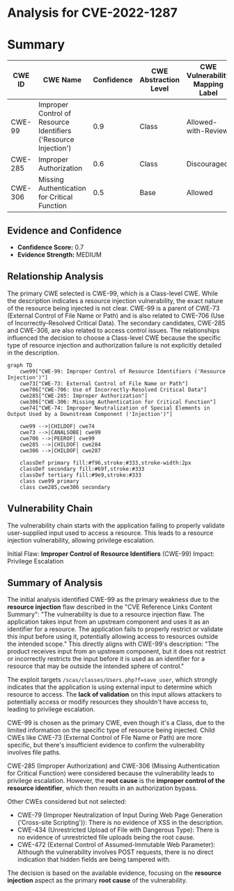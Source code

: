 # Analysis for CVE-2022-1287

# Summary
| CWE ID | CWE Name | Confidence | CWE Abstraction Level | CWE Vulnerability Mapping Label | CWE-Vulnerability Mapping Notes |
|---|---|---|---|---|---|
| CWE-99 | Improper Control of Resource Identifiers ('Resource Injection') | 0.9 | Class | Allowed-with-Review | Primary CWE |
| CWE-285 | Improper Authorization | 0.6 | Class | Discouraged | Secondary Candidate |
| CWE-306 | Missing Authentication for Critical Function | 0.5 | Base | Allowed | Secondary Candidate |

## Evidence and Confidence

*   **Confidence Score:** 0.7
*   **Evidence Strength:** MEDIUM

## Relationship Analysis
The primary CWE selected is CWE-99, which is a Class-level CWE. While the description indicates a resource injection vulnerability, the exact nature of the resource being injected is not clear. CWE-99 is a parent of CWE-73 (External Control of File Name or Path) and is also related to CWE-706 (Use of Incorrectly-Resolved Critical Data). The secondary candidates, CWE-285 and CWE-306, are also related to access control issues. The relationships influenced the decision to choose a Class-level CWE because the specific type of resource injection and authorization failure is not explicitly detailed in the description.

```mermaid
graph TD
    cwe99["CWE-99: Improper Control of Resource Identifiers ('Resource Injection')"]
    cwe73["CWE-73: External Control of File Name or Path"]
    cwe706["CWE-706: Use of Incorrectly-Resolved Critical Data"]
    cwe285["CWE-285: Improper Authorization"]
    cwe306["CWE-306: Missing Authentication for Critical Function"]
    cwe74["CWE-74: Improper Neutralization of Special Elements in Output Used by a Downstream Component ('Injection')"]

    cwe99 -->|CHILDOF| cwe74
    cwe73 -->|CANALSOBE| cwe99
    cwe706 -->|PEEROF| cwe99
    cwe285 -->|CHILDOF| cwe284
    cwe306 -->|CHILDOF| cwe287

    classDef primary fill:#f96,stroke:#333,stroke-width:2px
    classDef secondary fill:#69f,stroke:#333
    classDef tertiary fill:#9e9,stroke:#333
    class cwe99 primary
    class cwe285,cwe306 secondary
```

## Vulnerability Chain
The vulnerability chain starts with the application failing to properly validate user-supplied input used to access a resource. This leads to a resource injection vulnerability, allowing privilege escalation.

Initial Flaw: **Improper Control of Resource Identifiers** (CWE-99)
Impact: Privilege Escalation

## Summary of Analysis
The initial analysis identified CWE-99 as the primary weakness due to the **resource injection** flaw described in the "CVE Reference Links Content Summary": "The vulnerability is due to a resource injection flaw. The application takes input from an upstream component and uses it as an identifier for a resource. The application fails to properly restrict or validate this input before using it, potentially allowing access to resources outside the intended scope." This directly aligns with CWE-99's description: "The product receives input from an upstream component, but it does not restrict or incorrectly restricts the input before it is used as an identifier for a resource that may be outside the intended sphere of control."

The exploit targets `/scas/classes/Users.php?f=save_user`, which strongly indicates that the application is using external input to determine which resource to access. The **lack of validation** on this input allows attackers to potentially access or modify resources they shouldn't have access to, leading to privilege escalation.

CWE-99 is chosen as the primary CWE, even though it's a Class, due to the limited information on the specific type of resource being injected. Child CWEs like CWE-73 (External Control of File Name or Path) are more specific, but there's insufficient evidence to confirm the vulnerability involves file paths.

CWE-285 (Improper Authorization) and CWE-306 (Missing Authentication for Critical Function) were considered because the vulnerability leads to privilege escalation. However, the **root cause** is the **improper control of the resource identifier**, which then results in an authorization bypass.

Other CWEs considered but not selected:
- CWE-79 (Improper Neutralization of Input During Web Page Generation ('Cross-site Scripting')): There is no evidence of XSS in the description.
- CWE-434 (Unrestricted Upload of File with Dangerous Type): There is no evidence of unrestricted file uploads being the root cause.
- CWE-472 (External Control of Assumed-Immutable Web Parameter): Although the vulnerability involves POST requests, there is no direct indication that hidden fields are being tampered with.

The decision is based on the available evidence, focusing on the **resource injection** aspect as the primary **root cause** of the vulnerability.